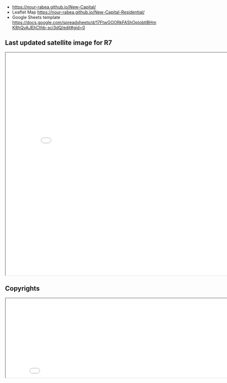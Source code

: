 - https://nour-rabea.github.io/New-Capital/
-  Leaflet Map https://nour-rabea.github.io/New-Capital-Residential/
- Google Sheets template https://docs.google.com/spreadsheets/d/17FtwGOORkFA5hOplobtlBHmK8hQvAJEhCthb-sci3dQ/edit#gid=0

## Last updated satellite image for R7
   <iframe src="Media/Last Satellite.png" width="832" height="735"></iframe>
   
## Copyrights
   <iframe src="Media/Nour.jpg" width="845" height="262"></iframe>
